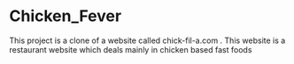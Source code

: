 # Chicken_Fever
This project is a clone of a website called chick-fil-a.com . This website is a restaurant website which deals mainly in chicken based fast foods
